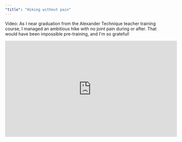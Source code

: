 ```yaml
---
"title": "Hiking without pain"
---
```


Video: As I near graduation from the Alexander Technique teacher training course, I managed an ambitious hike with no joint pain during or after. That would have been impossible pre-training, and I'm so grateful!



<iframe width="560" height="315" src="https://www.youtube.com/embed/ceA5CvanjFE?si=7Y3mO-gVTu4Zv3wE" title="YouTube video player" frameborder="0" allow="accelerometer; autoplay; clipboard-write; encrypted-media; gyroscope; picture-in-picture; web-share" referrerpolicy="strict-origin-when-cross-origin" allowfullscreen></iframe>
